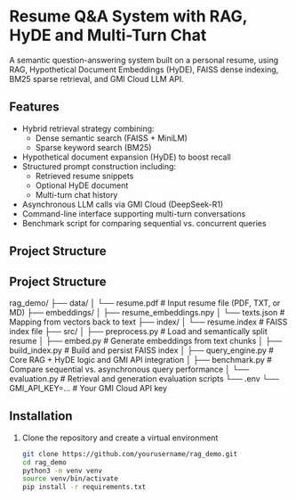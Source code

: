 # Resume Q&A System with RAG, HyDE and Multi-Turn Chat

A semantic question-answering system built on a personal resume, using RAG, Hypothetical Document Embeddings (HyDE), FAISS dense indexing, BM25 sparse retrieval, and GMI Cloud LLM API.

## Features

- Hybrid retrieval strategy combining:
  - Dense semantic search (FAISS + MiniLM)
  - Sparse keyword search (BM25)
- Hypothetical document expansion (HyDE) to boost recall
- Structured prompt construction including:
  - Retrieved resume snippets
  - Optional HyDE document
  - Multi-turn chat history
- Asynchronous LLM calls via GMI Cloud (DeepSeek-R1)
- Command-line interface supporting multi-turn conversations
- Benchmark script for comparing sequential vs. concurrent queries

## Project Structure

## Project Structure

rag_demo/
├── data/
│ └── resume.pdf # Input resume file (PDF, TXT, or MD)
├── embeddings/
│ ├── resume_embeddings.npy
│ └── texts.json # Mapping from vectors back to text
├── index/
│ └── resume.index # FAISS index file
├── src/
│ ├── preprocess.py # Load and semantically split resume
│ ├── embed.py # Generate embeddings from text chunks
│ ├── build_index.py # Build and persist FAISS index
│ ├── query_engine.py # Core RAG + HyDE logic and GMI API integration
│ ├── benchmark.py # Compare sequential vs. asynchronous query performance
│ └── evaluation.py # Retrieval and generation evaluation scripts
└── .env
└── GMI_API_KEY=… # Your GMI Cloud API key

## Installation

1. Clone the repository and create a virtual environment
   ```bash
   git clone https://github.com/yourusername/rag_demo.git
   cd rag_demo
   python3 -m venv venv
   source venv/bin/activate
   pip install -r requirements.txt
   
